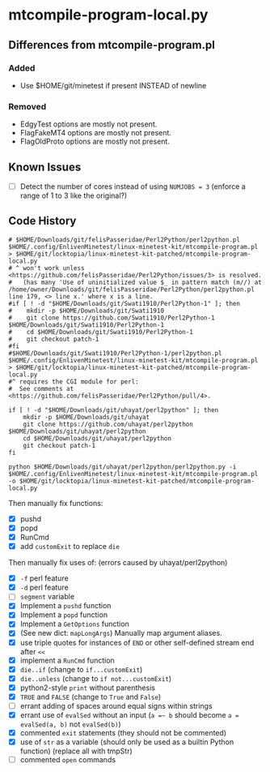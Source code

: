# mtcompile-program-local.py

## Differences from mtcompile-program.pl

### Added
- Use $HOME/git/minetest if present INSTEAD of newline

### Removed
- EdgyTest options are mostly not present.
- FlagFakeMT4 options are mostly not present.
- FlagOldProto options are mostly not present.


## Known Issues
- [ ] Detect the number of cores instead of using `NUMJOBS = 3`
  (enforce a range of 1 to 3 like the original?)


## Code History
```
# $HOME/Downloads/git/felisPasseridae/Perl2Python/perl2python.pl $HOME/.config/EnlivenMinetest/linux-minetest-kit/mtcompile-program.pl > $HOME/git/locktopia/linux-minetest-kit-patched/mtcompile-program-local.py
# ^ won't work unless <https://github.com/felisPasseridae/Perl2Python/issues/3> is resolved.
#   (has many 'Use of uninitialized value $_ in pattern match (m//) at /home/owner/Downloads/git/felisPasseridae/Perl2Python/perl2python.pl line 179, <> line x.' where x is a line.
#if [ ! -d "$HOME/Downloads/git/Swati1910/Perl2Python-1" ]; then
#    mkdir -p $HOME/Downloads/git/Swati1910
#    git clone https://github.com/Swati1910/Perl2Python-1 $HOME/Downloads/git/Swati1910/Perl2Python-1
#    cd $HOME/Downloads/git/Swati1910/Perl2Python-1
#    git checkout patch-1
#fi
#$HOME/Downloads/git/Swati1910/Perl2Python-1/perl2python.pl $HOME/.config/EnlivenMinetest/linux-minetest-kit/mtcompile-program.pl > $HOME/git/locktopia/linux-minetest-kit-patched/mtcompile-program-local.py
#^ requires the CGI module for perl:
#  See comments at <https://github.com/felisPasseridae/Perl2Python/pull/4>.

if [ ! -d "$HOME/Downloads/git/uhayat/perl2python" ]; then
    mkdir -p $HOME/Downloads/git/uhayat
    git clone https://github.com/uhayat/perl2python $HOME/Downloads/git/uhayat/perl2python
    cd $HOME/Downloads/git/uhayat/perl2python
    git checkout patch-1
fi

python $HOME/Downloads/git/uhayat/perl2python/perl2python.py -i $HOME/.config/EnlivenMinetest/linux-minetest-kit/mtcompile-program.pl -o $HOME/git/locktopia/linux-minetest-kit-patched/mtcompile-program-local.py
```

Then manually fix functions:
- [x] pushd
- [x] popd
- [x] RunCmd
- [x] add `customExit` to replace `die`

Then manually fix uses of:
(errors caused by uhayat/perl2python)
- [x] `-f` perl feature
- [x] `-d` perl feature
- [ ] `segment` variable
- [x] Implement a `pushd` function
- [x] Implement a `popd` function
- [x] Implement a `GetOptions` function
- [x] (See new dict: `mapLongArgs`) Manually map argument aliases.
- [x] use triple quotes for instances of `END` or other self-defined
      stream end after `<<`
- [x] implement a `RunCmd` function
- [x] `die..if` (change to `if...customExit`)
- [x] `die..unless` (change to `if not...customExit`)
- [x] python2-style `print` without parenthesis
- [x] `TRUE` and `FALSE` (change to `True` and `False`)
- [ ] errant adding of spaces around equal signs within strings
- [x] errant use of `evalSed` without an input (`a =~ b` should become
      `a = evalSed(a, b)` not `evalSed(b)`)
- [x] commented `exit` statements (they should not be commented)
- [x] use of `str` as a variable (should only be used as a builtin
      Python function) (replace all with tmpStr)
- [ ] commented `open` commands
